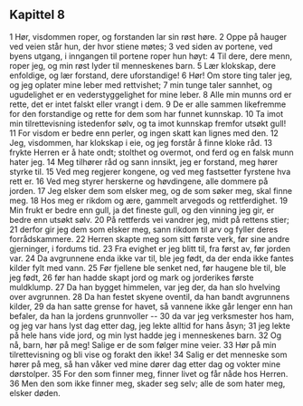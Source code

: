 ## Kapittel 8

1 Hør, visdommen roper, og forstanden lar sin røst høre. 
2 Oppe på hauger ved veien står hun, der hvor stiene møtes; 
3 ved siden av portene, ved byens utgang, i inngangen til portene roper hun høyt: 
4 Til dere, dere menn, roper jeg, og min røst lyder til menneskenes barn. 
5 Lær klokskap, dere enfoldige, og lær forstand, dere uforstandige! 
6 Hør! Om store ting taler jeg, og jeg oplater mine leber med rettvishet; 
7 min tunge taler sannhet, og ugudelighet er en vederstyggelighet for mine leber. 
8 Alle min munns ord er rette, det er intet falskt eller vrangt i dem. 
9 De er alle sammen likefremme for den forstandige og rette for dem som har funnet kunnskap. 
10 Ta imot min tilrettevisning istedenfor sølv, og ta imot kunnskap fremfor utsøkt gull! 
11 For visdom er bedre enn perler, og ingen skatt kan lignes med den. 
12 Jeg, visdommen, har klokskap i eie, og jeg forstår å finne kloke råd. 
13 frykte Herren er å hate ondt; stolthet og overmot, ond ferd og en falsk munn hater jeg. 
14 Meg tilhører råd og sann innsikt, jeg er forstand, meg hører styrke til. 
15 Ved meg regjerer kongene, og ved meg fastsetter fyrstene hva rett er. 
16 Ved meg styrer herskerne og høvdingene, alle dommere på jorden. 
17 Jeg elsker dem som elsker meg, og de som søker meg, skal finne meg. 
18 Hos meg er rikdom og ære, gammelt arvegods og rettferdighet. 
19 Min frukt er bedre enn gull, ja det fineste gull, og den vinning jeg gir, er bedre enn utsøkt sølv. 
20 På rettferds vei vandrer jeg, midt på rettens stier; 
21 derfor gir jeg dem som elsker meg, sann rikdom til arv og fyller deres forrådskammere. 
22 Herren skapte meg som sitt første verk, før sine andre gjerninger, i fordums tid. 
23 Fra evighet er jeg blitt til, fra først av, før jorden var. 
24 Da avgrunnene enda ikke var til, ble jeg født, da der enda ikke fantes kilder fylt med vann. 
25 Før fjellene ble senket ned, før haugene ble til, ble jeg født, 
26 før han hadde skapt jord og mark og jorderikes første muldklump. 
27 Da han bygget himmelen, var jeg der, da han slo hvelving over avgrunnen. 
28 Da han festet skyene oventil, da han bandt avgrunnens kilder, 
29 da han satte grense for havet, så vannene ikke går lenger enn han befaler, da han la jordens grunnvoller -- 
30 da var jeg verksmester hos ham, og jeg var hans lyst dag etter dag, jeg lekte alltid for hans åsyn; 
31 jeg lekte på hele hans vide jord, og min lyst hadde jeg i menneskenes barn. 
32 Og nå, barn, hør på meg! Salige er de som følger mine veier. 
33 Hør på min tilrettevisning og bli vise og forakt den ikke! 
34 Salig er det menneske som hører på meg, så han våker ved mine dører dag etter dag og vokter mine dørstolper. 
35 For den som finner meg, finner livet og får nåde hos Herren. 
36 Men den som ikke finner meg, skader seg selv; alle de som hater meg, elsker døden.
